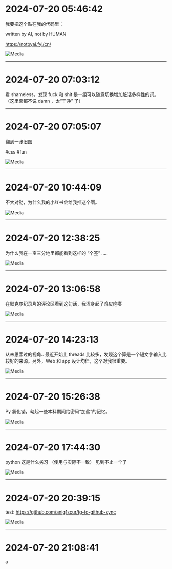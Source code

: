 # 2024-07-20 05:46:42

我要把这个贴在我的代码里：

written by AI, not by HUMAN

https://notbyai.fyi/cn/

![Media](./media/27_27_20240720054642.jpg)


---
# 2024-07-20 07:03:12

看 shameless，发现 fuck 和 shit  是一组可以随意切换增加脏话多样性的词。 （这里面都不说 damn ，太“干净” 了）


---
# 2024-07-20 07:05:07

翻到一张旧图

#css #fun

![Media](./media/29_29_20240720070507.jpg)


---
# 2024-07-20 10:44:09

不大对劲，为什么我的小红书会给我推这个啊。

![Media](./media/30_30_20240720104409.jpg)


---
# 2024-07-20 12:38:25

为什么我在一亩三分地里都能看到这样的 “个签” .....

![Media](./media/31_31_20240720123825.jpg)


---
# 2024-07-20 13:06:58

在默克尔纪录片的评论区看到这句话，我浑身起了鸡皮疙瘩

![Media](./media/32_32_20240720130658.jpg)


---
# 2024-07-20 14:23:13

从未思索过的视角.. 最近开始上 threads 比较多，发现这个算是一个短文字输入比较好的来源。另外，Web 和 app 设计均佳，这个对我很重要。

![Media](./media/33_33_20240720142313.jpg)


---
# 2024-07-20 15:26:38

Py 氯化钠，勾起一些本科期间给密码“加盐”的记忆。

![Media](./media/35_35_20240720152638.jpg)


---
# 2024-07-20 17:44:30

python 这是什么劣习 （使用与实际不一致） 见到不止一个了

![Media](./media/37_37_20240720174430.jpg)


---
# 2024-07-20 20:39:15

test: https://github.com/anig1scur/tg-to-github-sync

![Media](./media/41_41_20240720203915.jpg)


---
# 2024-07-20 21:08:41

a

